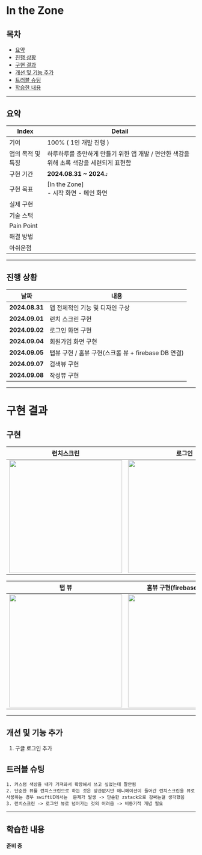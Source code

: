 # In the Zone

## 목차 
- [요약](#요약)
- [진행 상황](#진행-상황)
- [구현 결과](#구현-결과)
- [개선 및 기능 추가](#개선-및-기능-추가)
- [트러블 슈팅](#트러블-슈팅)
- [학습한 내용](#학습한-내용)

-------------

## 요약

|Index|Detail|
|------|---|
|기여|100% ( 1인 개발 진행 ) |
|앱의 목적 및 특징|하루하루를 충만하게 만들기 위한 앱 개발 / 편안한 색감을 위해 초록 색감을 세련되게 표현함|
|구현 기간| **2024.08.31 ~ 2024.~~.~~**|
|구현 목표 | [In the Zone]  <br> - 시작 화면 - 메인 화면| 
|실제 구현|  |
|기술 스택| |
|Pain Point| |
|해결 방법|  |
|아쉬운점| |

-------------

## 진행 상황

|날짜|내용|
|------|---|
|**2024.08.31**|앱 전체적인 기능 및 디자인 구상|
|**2024.09.01**|런치 스크린 구현|
|**2024.09.02**|로그인 화면 구현|
|**2024.09.04**|회원가입 화면 구현|
|**2024.09.05**|탭뷰 구현 / 홈뷰 구현(스크롤 뷰 + firebase DB 연결)|
|**2024.09.07**|검색뷰 구현|
|**2024.09.08**|작성뷰 구현|

-------------

# 구현 결과

## 구현
|런치스크린|로그인|회원가입|계정이 존재하는 경우|
|:----:|:----:|:----:|:----:|
|<img src="https://github.com/user-attachments/assets/6faac9cc-c149-4dcb-b418-e91d61e9806a" width="300">|<img src="https://github.com/user-attachments/assets/9e8d345d-2529-4565-be16-10257afd9c1b" width="300">|<img src="https://github.com/user-attachments/assets/d4cc7cd0-e4c7-4d5a-bb0e-03ca11695fba" width="300">|<img src="https://github.com/user-attachments/assets/995fac8c-766d-44e4-8e5e-f9a51e07bf76" width="300">|

|탭 뷰|홈뷰 구현(firebase DB 연결)|검색 뷰 구현|작성뷰 구현|
|:----:|:----:|:----:|:----:|
|<img src="https://github.com/user-attachments/assets/3c43d4b0-6a00-4f7f-ac5c-5770359fd28a" width="300">|<img src="https://github.com/user-attachments/assets/9511b8bd-db1c-422a-ac43-f21c54e09a19" width="300" >|<img src="https://github.com/user-attachments/assets/e6278e64-4c9c-490d-b8c9-85a3e46e1106" width="300">|<img src=https://github.com/user-attachments/assets/cfd9eaaa-c9c7-4a02-826f-333659ede82f width="300">|


-------------

## 개선 및 기능 추가

1. 구글 로그인 추가


## 트러블 슈팅
    1. 커스텀 색상을 내가 가져와서 확장해서 쓰고 싶었는데 잘안됨 
    2. 단순한 뷰를 런치스크린으로 하는 것은 상관없지만 애니메이션이 들어간 런치스크린을 뷰로 사용하는 경우 swiftUI에서는  문제가 발생 -> 단순한 zstack으로 감싸는걸 생각했음
    3. 런치스크린 -> 로그인 뷰로 넘어가는 것의 어려움 -> 비동기적 개념 필요

-------------

## 학습한 내용
 
#### 준비 중

